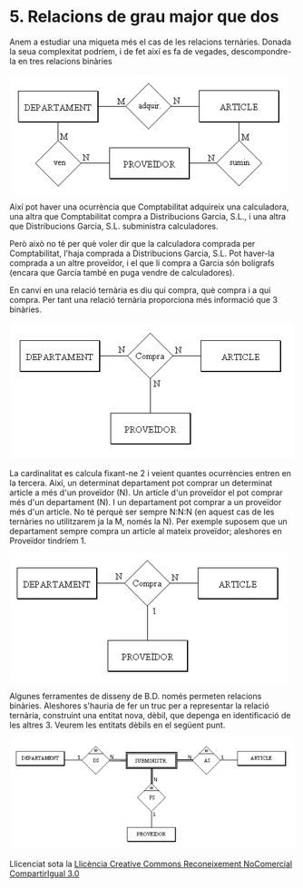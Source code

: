 # 5. Relacions de grau major que dos



Anem a estudiar una miqueta més el cas de les relacions ternàries. Donada la
seua complexitat podríem, i de fet així es fa de vegades, descompondre-la en
tres relacions binàries



![](relacio_tern1.png)



  
Així pot haver una ocurrència que Comptabilitat adquireix una calculadora, una
altra que Comptabilitat compra a Distribucions Garcia, S.L., i una altra que
Distribucions Garcia, S.L. subministra calculadores.

Però això no té per què voler dir que la calculadora comprada per
Comptabilitat, l'haja comprada a Distribucions Garcia, S.L. Pot haver-la
comprada a un altre proveïdor, i el que li compra a Garcia són bolígrafs
(encara que Garcia també en puga vendre de calculadores).

En canvi en una relació ternària es diu qui compra, què compra i a qui compra.
Per tant una relació ternària proporciona més informació que 3 binàries.



![](relacio_tern2.png)



La cardinalitat es calcula fixant-ne 2 i veient quantes ocurrències entren en
la tercera. Així, un determinat departament pot comprar un determinat article
a més d'un proveïdor (N). Un article d'un proveïdor el pot comprar més d'un
departament (N). I un departament pot comprar a un proveïdor més d'un article.
No té perquè ser sempre N:N:N (en aquest cas de les ternàries no utilitzarem
ja la M, només la N). Per exemple suposem que un departament sempre compra un
article al mateix proveïdor; aleshores en Proveïdor tindríem 1.



![](relacio_tern3.png)





Algunes ferramentes de disseny de B.D. només permeten relacions binàries.
Aleshores s'hauria de fer un truc per a representar la relació ternària,
construint una entitat nova, dèbil, que depenga en identificació de les altres
3. Veurem les entitats dèbils en el següent punt.





![](T2_5_4.PNG)




Llicenciat sota la  [Llicència Creative Commons Reconeixement NoComercial
CompartirIgual 3.0](http://creativecommons.org/licenses/by-nc-sa/3.0/)

